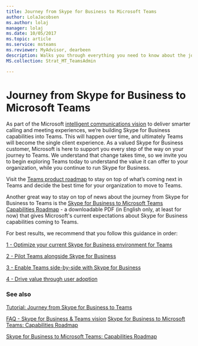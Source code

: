 ```yaml
---
title: Journey from Skype for Business to Microsoft Teams
author: LolaJacobsen
ms.author: lolaj
manager: lolaj
ms.date: 10/05/2017
ms.topic: article
ms.service: msteams
ms.reviewer: MyAdvisor, dearbeen
description: Walks you through everything you need to know about the journey to Microsoft Teams from Skype for Business Online.
MS.collection: Strat_MT_TeamsAdmin

---
```


Journey from Skype for Business to Microsoft Teams
==================================================

As part of the Microsoft [intelligent communications vision](https://aka.ms/intelligentcommunicationsblog) to deliver smarter calling and meeting experiences, we’re building Skype for Business capabilities into Teams. This will happen over time, and ultimately Teams will become the single client experience. 
As a valued Skype for Business customer, Microsoft is here to support you every step of the way on your journey to Teams. We understand that change takes time, so we invite you to begin exploring Teams today to understand the value it can offer to your organization, while you continue to run Skype for Business. 

Visit the [Teams product roadmap](https://aka.ms/TeamsRoadmap) to stay on top of what’s coming next in Teams and decide the best time for your organization to move to Teams.

Another great way to stay on top of news about the journey from Skype for Business to Teams is the [Skype for Business to Microsoft Teams Capabilities Roadmap](https://aka.ms/skype2teamsroadmap) - a downloadable PDF (in English only, at least for now) that gives Microsoft's current expectations about Skype for Business capabilities coming to Teams.

For best results, we recommend that you follow this guidance in order:


[1 - Optimize your current Skype for Business environment for Teams](prepare-teams.md)

[2 - Pilot Teams alongside Skype for Business](pilot-essentials.md)

[3 - Enable Teams side-by-side with Skype for Business](guidance-SkypeforBusiness.md)

[4 - Drive value through user adoption](continue-journey.md)


 
### See also
[Tutorial: Journey from Skype for Business to Teams](Tutorial-Journey-SkypeforBusiness-to-Teams.yml)

[FAQ - Skype for Business & Teams vision](FAQ-journey.md)
[Skype for Business to Microsoft Teams: Capabilities Roadmap](https://aka.ms/skype2teamsroadmap)

[Skype for Business to Microsoft Teams: Capabilities Roadmap](https://aka.ms/skype2teamsroadmap)




